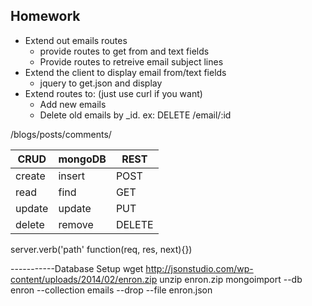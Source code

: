 ## Homework

* Extend out emails routes 
	* provide routes to get from and text fields
	* Provide routes to retreive email subject lines
* Extend the client to display email from/text fields
	* jquery to get.json and display
* Extend routes to: (just use curl if you want)
	* Add new emails
	* Delete old emails by _id. ex: DELETE /email/:id

	
/blogs/posts/comments/

CRUD   | mongoDB | REST
-------|---------|------
create | insert  | POST
read   |  find   | GET
update | update  | PUT
delete | remove  | DELETE


server.verb('path' function(req, res, next){})


-----------Database Setup
wget http://jsonstudio.com/wp-content/uploads/2014/02/enron.zip
unzip enron.zip
mongoimport --db enron --collection emails --drop --file enron.json
